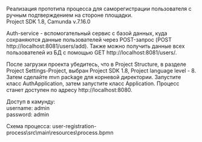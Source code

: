 Реализация прототипа процесса для саморегистрации пользователя с ручным подтверждением на стороне площадки.  
Project SDK 1.8, Camunda v.7.16.0  

Auth-service - вспомогательный сервис с базой данных, куда сохраняются данные пользователей через POST-запрос (POST http://localhost:8081/users/add). Также можно получить данные всех пользователей из БД с помощью GET http://localhost:8081/users/. 

После загрузки проекта убедитесь, что в Project Structure, в разделе Project Settings-Project, выбран Project SDK 1.8, Project language level - 8. Затем сделайте mvn package для корневой директории. Запустите класс AuthApplication, затем запустите класс Application. Процесс станет доступен по адресу http://localhost:8080. 

Доступ в камунду:  
username: admin  
password: admin

Схема процесса: user-registration-process\src\main\resources\process.bpmn

